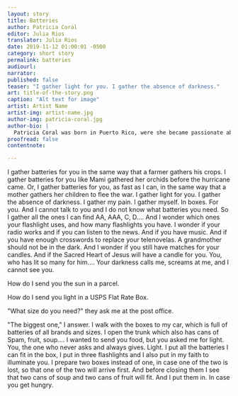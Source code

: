 ```yaml
---
layout: story
title: Batteries
author: Patricia Coral
editor: Julia Rios
translator: Julia Rios
date: 2019-11-12 01:00:01 -0500
category: short story
permalink: batteries
audiourl:
narrator:
published: false
teaser: "I gather light for you. I gather the absence of darkness."
art: title-of-the-story.png
caption: "Alt text for image"
artist: Artist Name
artist-img: artist-name.jpg
author-img: patricia-coral.jpg
author-bio: |
  Patricia Coral was born in Puerto Rico, were she became passionate about words and obtained a MA in Spanish Literature and Linguistics. In 2014 she moved to Houston, where the adventure of writing in a borrowed language began. She is a writer of creative nonfiction and poetry, but frequently her words find their home in-between. In 2017, she co-founded Fuente Collective, an organization devoted to experimentation, collaboration and hybridity in writing and other arts. Her work is published or forthcoming in _Crab Fat Magazine_, _Yellow Chair Review_, _Women Poets of the Americas_, and elsewhere.   
proofread: false
contentnote:

---
```


I gather batteries for you in the same way that a farmer gathers his crops. I gather batteries for you like Mami gathered her orchids before the hurricane came. Or, I gather batteries for you, as fast as I can, in the same way that a mother gathers her children to flee the war. I gather light for you. I gather the absence of darkness. I gather my pain. I gather myself. In boxes. For you. And I cannot talk to you and I do not know what batteries you need. So I gather all the ones I can find AA, AAA, C, D.... And I wonder which ones your flashlight uses, and how many flashlights you have. I wonder if your radio works and if you can listen to the news. And if you have music. And if you have enough crosswords to replace your telenovelas. A grandmother should not be in the dark. And I wonder if you still have matches for your candles. And if the Sacred Heart of Jesus will have a candle for you. You, who has lit so many for him.... Your darkness calls me, screams at me, and I cannot see you.  

How do I send you the sun in a parcel.

How do I send you light in a USPS Flat Rate Box.

"What size do you need?" they ask me at the post office.

"The biggest one," I answer. I walk with the boxes to my car, which is full of batteries of all brands and sizes. I open the trunk which also has cans of Spam, fruit, soup.... I wanted to send you food, but you asked me for light. You, the one who never asks and always gives. Light. I put all the batteries I can fit in the box, I put in three flashlights and I also put in my faith to illuminate you. I prepare two boxes instead of one, in case one of the two is lost, so that one of the two will arrive first. And before closing them I see that two cans of soup and two cans of fruit will fit. And I put them in. In case you get hungry.
